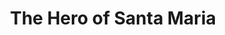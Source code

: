 ---
title: The Hero of Santa Maria
year: 1923
opening_date: 1923-11-24
closing_date: 
layout: productions
image:
image_caption:
image_credit:
playbill:
category:
Theatre: Theatre Jacksonville
cast:
  The Hero of Santa Maria: James Merryweather Hines
  Bernard P. Foss: Fred Mullikin
  Nathan Fisher: G. E. Muriel
  Martin Fisher: Harwood Rosser
  Elmira Fisher: Isabel Williams
  Theodore Q. Wilkinson: Joseph Marron
  Edward Martin Fisher: W. McL. Christie
crew:
  Director: Harrison Gibbs Prentice
  Scene Arrangement: Mrs. Lee Guest

external_links:
---